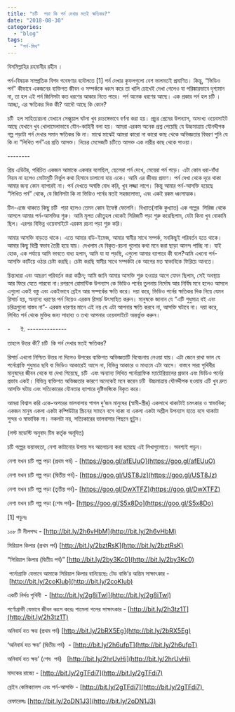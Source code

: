 ```yaml
---
title: "চটি  পড়া কি পর্ন দেখার মতই ক্ষতিকর?"
date: "2018-08-30"
categories: 
  - "blog"
tags: 
  - "পর্ন-মিথ"
---
```


বিসমিল্লাহির রহমানীর রহীম ।

পর্ন-বিষয়ক সাম্প্রতিক বিশদ গবেষণার বদৌলতে \[1\] পর্ন দেখার কুফলগুলো বেশ ভালমতই প্রমাণিত। কিন্তু, “ভিডিও পর্ন” কীভাবে একজনের ব্যক্তিগত জীবন ও সম্পর্ককে ধ্বংস করে তা খালি চোখেই দেখা গেলেও যা পরিষ্কারভাবে দৃশ্যমান না, তা হল এই পর্ন জিনিসটা কত ধরণের আকার নিতে পারে। পর্ন অনেক ধরণের আছে। এক প্রকার পর্ন হল চটি ।আচ্ছা, এর ক্ষতিকর দিক কী? আদৌ আছে কি কোন?

চটি  হল সাহিত্যরচনা যেখানে সেক্সুয়াল ঘটনা খুব রংচঙ্গেভাবে বর্ণনা করা হয়। প্রচুর প্রেমের উপন্যাস, অসংখ্য ওয়েবসাইট আছে যেখানে খুব খোলামেলাভাবে যৌন-কাহিনী বলা হয়। আমরা এরকম অনেক প্রশ্ন পেয়েছি যে উচ্চমাত্রায় যৌনদ্দীপক গল্প পড়াটা পর্ন দেখার সমান ক্ষতিকর কি না। মাঝে মাঝেই আমরা কারো না কারো কাছ থেকে অভিজ্ঞতার বিবরণ শুনি যে কি না “লিখিত পর্ন”এর প্রতি আসক্ত। নিচের মেসেজটি চটিতে আসক্ত এক নারীর কাছ থেকে পাওয়া।

\--------

প্রিয় এডিটর, পরিচিত একজন আমাকে একবার বলেছিল, ছেলেরা পর্ন দেখে, মেয়েরা পর্ন পড়ে। এটা কোন ধরা-বাঁধা নিয়ম না হলেও মোটামুটি নির্ভুল কথা হিসাবে চালানো যায় একে। আমি এর জীবন্ত প্রমাণ। পর্ন দেখা থেকে দূরে থাকা আমার জন্য কোন ব্যাপারই না। পর্ন দেখতে অস্বস্তি বোধ করি, খুব লজ্জা লাগে। কিন্তু আমার পর্ন-আসক্তি হয়েছে “লিখিত পর্ন” থেকে, যে জিনিসটা কি না ভিডিও পর্নের মতই সহজলোভ্য, এবং একই রকম ধ্বংসাত্মক।

টিন-এজে থাকতে কিছু চটি  পড়া হলেও তেমন কোন ইফেক্ট ফেলেনি। বিখ্যাত(নাকি কুখ্যাত) এক গল্পের  সিরিজ থেকে আসলে আমার পর্ন-আসক্তির শুরু। আমি মূলত কৌতুহল থেকেই সিরিজটি পড়া শুরু করেছিলাম, যেটা কিনা খুব বোকামি ছিল। এরপর বিভিন্ন ওয়েবসাইটে এরকম রচনা পড়া শুরু করি।

আমার আসক্তি বাড়তে থাকে। এতে আমার বডি-ইমেজ, আমার স্বামীর সাথে সম্পর্ক, সবকিছুই পরিবর্তন হতে থাকে। আমার কিছু বিশ্রী স্বভাব তৈরী হয়ে যায়। দেখলাম যে বিকৃত-রচনা গুলোর কথা মনে করা ছাড়া আনন্দ পাচ্ছি না। যাই হোক, এক পর্যায়ে আমি ভাবতে বাধ্য হলাম, আমি যা যা পড়ছি, এগুলো আমার ব্যাপারে কী বলে?আমি এখনো পর্ন-আসক্তি কাটিয়ে ওঠার চেষ্টা করছি। চেষ্টা করছি স্বামীর সাথে সম্পর্কটা কে আগের মত স্বাভাবিকে ফিরিয়ে আনতে।

চিন্তাধারা এবং আচরণ পরিবর্তন করা কঠিন; আমি জানি আমার আসক্তি শুরু হওয়ার আগে যেমন ছিলাম, সেই অবস্থায় আর ফিরে যেতে পারবো না।রগরগে রোমান্টিক উপন্যাস কে ভিডিও পর্নের তুলনায় নির্দোষ আর নির্বিষ মনে হলেও আসলে এগুলো একই বস্তু এবং একইভাবে ব্রেইন আর সম্পর্কের ক্ষতি করে। দয়া করে, ভিডিও পর্নের ক্ষতিকর দিক নিয়ে যেমন রিসার্চ হয়, অন্যান্য ধরণের পর্ন নিয়েও এরকম রিসার্চ উৎসাহিত করুন। মানুষকে জানান যে “এটি শুধুমাত্র বই এবং চরিত্রগুলো বাস্তব না”- এরকম ধারণার মানে এই নয় যে এটা আপনার ক্ষতি করবে না, আসক্তি ঘটাবে না। দয়া করে, লিখিত পর্ন থেকে মুক্তির জন্য সাহায্য ও তথ্য আপনার ওয়েবসাইটে অন্তর্ভুক্ত করুন।

\-      ই. --------------

তাহলে উত্তর কী? চটি  কি পর্ন দেখার মতই ক্ষতিকর?

রিসার্চ এখনো নিশ্চিত উত্তর না দিলেও উপরের ব্যক্তিগত অভিজ্ঞতাটি বিবেচনায় নেওয়া যায়। এটা জেনে রাখা ভাল যে পর্নোগ্রাফি শুধুমাত্র ছবি বা ভিডিও আকারেই আসে না, বিভিন্ন আকারে ও মাধ্যমে এটা আসে। বাস্তবে সারা পৃথিবীর মানুষদের জীবন থেকে যা দেখা গিয়েছে, চটি  এবং অন্যান্য লিখিত পর্নোগ্রাফিক ম্যাটেরিয়ালের প্রভাব এবং ভিডিও পর্নের প্রভাব একই। বিভিন্ন ব্যক্তিগত অভিজ্ঞতার কারণে অনেকেই মনে করেন চটি  উচ্চমাত্রায় যৌনদ্দীপক হওয়ায় এটি খুব দ্রুত আসক্তি ঘটায় এবং সত্যিকারের যৌনতার ব্যাপারে দৃষ্টিভঙ্গিকে বিকৃত করে।

আমরা বিশ্বাস করি একে-অপরের ভালবাসায় পাগল দু’জন মানুষের (স্বামী-স্ত্রীর) একসাথে থাকাটাই চমৎকার ও স্বাভাবিক; একজন মানুষ একলা একটা কম্পিউটার স্ক্রিনের সামনে বসে থাকা বা একলা একটা অশ্লীল উপন্যাস হাতে বসে থাকাটা সুন্দর ও স্বাভাবিক না। নকলটা নয়, সত্যিকারের ভালবাসার পিছনে ছুটুন।

(লস্ট মডেস্টি অনুবাদ টিম কর্তৃক অনূদিত)

চটি গল্পের ভয়াবহতা, নেশা কাটানোর উপায় সব আলোচনা করা হয়েছে এই লিখাগুলোতে। অবশ্যই পড়ুন।

নেশা যখন চটি গল্প পড়া (প্রথম পর্ব) - [https://goo.gl/afEUuO](https://goo.gl/afEUuO)

নেশা যখন চটি গল্প পড়া (দ্বিতীয় পর্ব)- [https://goo.gl/UST8Jz](https://goo.gl/UST8Jz)

নেশা যখন চটি গল্প পড়া (তৃতীয় পর্ব)- [https://goo.gl/DwXTFZ](https://goo.gl/DwXTFZ)

নেশা যখন চটি গল্প পড়া (শেষ পর্ব)- [https://goo.gl/S5x8Do](https://goo.gl/S5x8Do)

\[1\] পড়ুনঃ

১০৮ টি নীলপদ্ম - [http://bit.ly/2h6vHbM](http://bit.ly/2h6vHbM)

সিরিয়াল কিলার (প্রথম পর্ব) [http://bit.ly/2bztRsK](http://bit.ly/2bztRsK)

“সিরিয়াল কিলার (দ্বিতীয় পর্ব)” [http://bit.ly/2by3Kc0](http://bit.ly/2by3Kc0)

 পর্নোগ্রাফি যেভাবে আমাকে সিরিয়াল কিলার বানিয়েছেঃ টেড বান্ডি’র অন্তিম সাক্ষাৎকার - [http://bit.ly/2coKlub](http://bit.ly/2coKlub)

একটি নির্দয় পৃথিবী  - [http://bit.ly/2g8iTwI](http://bit.ly/2g8iTwI)

পর্ণোগ্রাফী যেভাবে জীবন ধ্বংস করেঃ পামেলা পলের সাক্ষাৎকার - [http://bit.ly/2h3tz1T](http://bit.ly/2h3tz1T)

অনিবার্য যত ক্ষয় (প্রথম পর্ব) [http://bit.ly/2bRX5Eg](http://bit.ly/2bRX5Eg)

‘অনিবার্য যত ক্ষয়’ (দ্বিতীয় পর্ব)  - [http://bit.ly/2h6ufpT](http://bit.ly/2h6ufpT)

অনিবার্য যত ক্ষয়’ (শেষ  পর্ব)   [http://bit.ly/2hrUvHi](http://bit.ly/2hrUvHi)

মাদকের রাজ্যে - [http://bit.ly/2gTFdi7](http://bit.ly/2gTFdi7)

ব্রেইন কেমিক্যালস এবং পর্ন-আসক্তি - [http://bit.ly/2gTFdi7](http://bit.ly/2gTFdi7)   

রেফারেন্সঃ [http://bit.ly/2oDN1J3](http://bit.ly/2oDN1J3)
